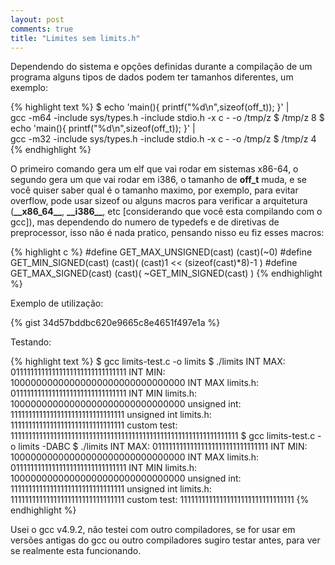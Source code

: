 ```yaml
---
layout: post
comments: true
title: "Limites sem limits.h"
---
```


Dependendo do sistema e opções definidas durante a compilação de um programa alguns tipos de dados
podem ter tamanhos diferentes, um exemplo:

{% highlight text %}
$ echo 'main(){ printf("%d\n",sizeof(off_t)); }' | \
gcc -m64 -include sys/types.h -include stdio.h -x c - -o /tmp/z
$ /tmp/z
8
$ echo 'main(){ printf("%d\n",sizeof(off_t)); }' | \
gcc -m32 -include sys/types.h -include stdio.h -x c - -o /tmp/z
$ /tmp/z
4
{% endhighlight %}

O primeiro comando gera um elf que vai rodar em sistemas x86-64, o segundo gera um que vai rodar em i386, o
tamanho de **off_t** muda, e se você quiser saber qual é o tamanho maximo, por exemplo, para evitar overflow,
pode usar sizeof ou alguns macros para verificar a arquitetura (**\_\_x86_64\_\_**, **\_\_i386\_\_**, etc [considerando que você esta compilando com o gcc]),
mas dependendo do numero de typedefs e de diretivas de preprocessor, isso não é nada pratico, pensando nisso eu fiz esses macros:

{% highlight c %}
#define GET_MAX_UNSIGNED(cast) (cast)(~0)
#define GET_MIN_SIGNED(cast) (cast)( (cast)1 << (sizeof(cast)*8)-1 )
#define GET_MAX_SIGNED(cast) (cast)( ~GET_MIN_SIGNED(cast) )
{% endhighlight %}

Exemplo de utilização:

{% gist 34d57bddbc620e9665c8e4651f497e1a %}

Testando:

{% highlight text %}
$ gcc limits-test.c -o limits
$ ./limits
INT MAX:	01111111111111111111111111111111
INT MIN:	10000000000000000000000000000000
INT MAX limits.h:	01111111111111111111111111111111
INT MIN limits.h:	10000000000000000000000000000000
unsigned int:	11111111111111111111111111111111
unsigned int limits.h:	11111111111111111111111111111111
custom test:	1111111111111111111111111111111111111111111111111111111111111111
$ gcc limits-test.c -o limits -DABC
$ ./limits
INT MAX:	01111111111111111111111111111111
INT MIN:	10000000000000000000000000000000
INT MAX limits.h:	01111111111111111111111111111111
INT MIN limits.h:	10000000000000000000000000000000
unsigned int:	11111111111111111111111111111111
unsigned int limits.h:	11111111111111111111111111111111
custom test:	11111111111111111111111111111111
{% endhighlight %}


Usei o gcc v4.9.2, não testei com outro compiladores, se for usar em versões antigas do gcc ou outro compiladores sugiro testar antes, para ver
se realmente esta funcionando.

